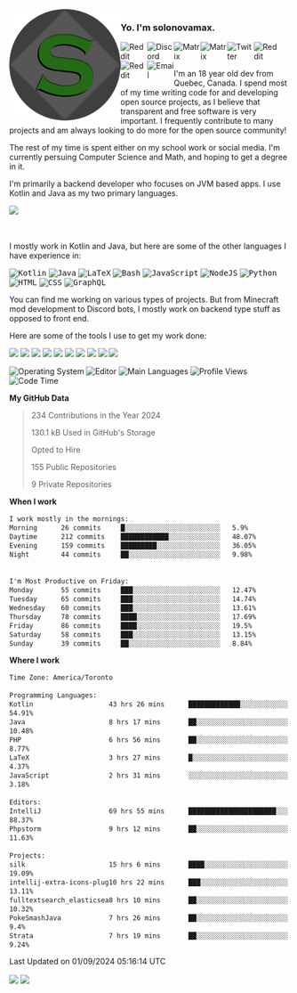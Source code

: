 <img align="left" alt="Avatar" width="200px" src="https://raw.githubusercontent.com/solonovamax/solonovamax/main/solonovamax-circle.png" />

### Yo. I'm solonovamax.

<a href="https://gitlab.com/solonovamax">
    <img align="left" alt="Reddit" width="48px" src="https://img.icons8.com/color/2x/gitlab.png">
</a>

<a href="https://discord.solonovamax.gay">
    <img align="left" alt="Discord" width="48px" src="https://img.icons8.com/color/2x/discord-logo.png">
</a>

<a href="https://matrix.to/#/@solonovamax:matrix.org?#gh-light-mode-only">
    <img align="left" alt="Matrix" width="48px" src="https://img.icons8.com/000000/material/2x/matrix-logo.png">
</a>
<a href="https://matrix.to/#/@solonovamax:matrix.org?#gh-dark-mode-only">
    <img align="left" alt="Matrix" width="48px" src="https://img.icons8.com/FFFFFF/material/2x/matrix-logo.png">
</a>

<a href="https://twitter.com/solonovamax">
    <img align="left" alt="Twitter" width="48px" src="https://img.icons8.com/color/2x/twitter.png">
</a>

<!-- <a href="https://twitch.tv/solonovamax">
    <img align="left" alt="Twitch" width="48px" src="https://img.icons8.com/color/2x/twitch.png">
</a> -->

<a href="https://reddit.com/u/solonovamax">
    <img align="left" alt="Reddit" width="48px" src="https://img.icons8.com/color/2x/reddit.png">
</a>

<a href="https://www.youtube.com/channel/UCTxCeyGu41WfEBT8mXpjHMA">
    <img align="left" alt="Reddit" width="48px" src="https://img.icons8.com/color/2x/youtube.png">
</a>

<a href="mailto:solonovamax@12oclockpoint.com">
    <img align="left" alt="Email" width="48px" src="https://img.icons8.com/fluency/2x/mail.png">
</a>

<!-- <a href="https://open.spotify.com/user/solonovamax">
    <img align="left" alt="Spotify" width="48px" src="https://img.icons8.com/color/2x/spotify.png">
</a> -->

<br/>
<br/>

I'm an 18 year old dev from Quebec, Canada.
I spend most of my time writing code for and developing open source projects, as I believe that transparent and free software is very important.
I frequently contribute to many projects and am always looking to do more for the open source community!

The rest of my time is spent either on my school work or social media. I'm currently persuing Computer Science and Math, and hoping to get a degree in it.

I'm primarily a backend developer who focuses on JVM based apps. I use Kotlin and Java as my two primary languages.


<a href="https://github.com/ryo-ma/github-profile-trophy"><img src="https://github-profile-trophy.vercel.app/?username=solonovamax&margin-w=15&row=1"/></a> 

<br/>

I mostly work in Kotlin and Java, but here are some of the other languages I have experience in:

<kbd><img height="32" alt="Kotlin" src="https://img.icons8.com/color/1x/kotlin.png"></kbd>
<kbd><img height="32" alt="Java" src="https://img.icons8.com/color/1x/java-coffee-cup-logo.png"></kbd>
<kbd><img height="32" alt="LaTeX" src="https://img.icons8.com/color/1x/latex.png"></kbd>
<kbd><img height="32" alt="Bash" src="https://img.icons8.com/color/1x/console.png"></kbd>
<kbd><img height="32" alt="JavaScript" src="https://img.icons8.com/color/1x/javascript.png"></kbd>
<kbd><img height="32" alt="NodeJS" src="https://img.icons8.com/color/1x/nodejs.png"></kbd>
<kbd><img height="32" alt="Python" src="https://img.icons8.com/color/1x/python.png"></kbd>
<kbd><img height="32" alt="HTML" src="https://img.icons8.com/color/1x/html-5.png"></kbd>
<kbd><img height="32" alt="CSS" src="https://img.icons8.com/color/1x/css3.png"></kbd>
<kbd><img height="32" alt="GraphQL" src="https://img.icons8.com/color/1x/graphql.png"></kbd>

You can find me working on various types of projects.
But from Minecraft mod development to Discord bots, I mostly work on backend type stuff as opposed to front end.

Here are some of the tools I use to get my work done:

<kbd><img height="32" src="https://img.icons8.com/color/2x/intellij-idea.png"></kbd>
<kbd><img height="32" src="https://img.icons8.com/color/2x/linux.png"></kbd>
<kbd><img height="32" src="https://img.icons8.com/fluent/2x/console.png"></kbd>
<kbd><img height="32" src="https://img.icons8.com/color/2x/open-source.png"></kbd>
<kbd><img height="32" src="https://img.icons8.com/color/2x/git.png"></kbd>
<kbd><img height="32" src="https://img.icons8.com/color/2x/docker.png"></kbd>
<kbd><img height="32" src="https://img.icons8.com/color/2x/mongodb.png"></kbd>
<kbd><img height="32" src="https://img.icons8.com/color/2x/nginx.png"></kbd>
<a href="?#gh-light-mode-only"><kbd><img height="32" src="https://img.icons8.com/metro/2x/mysql.png"></kbd></a>
<a href="?#gh-dark-mode-only"><kbd><img height="32" src="https://img.icons8.com/FFFFFF/metro/2x/mysql.png"></kbd></a>

![Operating System](https://img.shields.io/badge/OS-Arch%20Linux-informational?style=for-the-badge&logo=Arch%20Linux&logoColor=white&color=007ec6)
![Editor](https://img.shields.io/badge/Editor-IntelliJ%20Idea-informational?style=for-the-badge&logo=IntelliJ%20Idea&logoColor=white&color=007ec6)
![Main Languages](https://img.shields.io/badge/Main%20Languages-Java%20%26%20Kotlin-informational?style=for-the-badge&logo=Java&logoColor=white&color=007ec6)
![Profile Views](https://komarev.com/ghpvc/?username=solonovamax&color=blue&style=for-the-badge)
![Code Time](https://img.shields.io/endpoint?url=https://wakapi.solonovamax.gay/api/compat/shields/v1/solonovamax/interval:all_time&label=Code%20Time&style=for-the-badge&color=blue)

<!--START_SECTION:waka-->
**My GitHub Data**

> 234 Contributions in the Year 2024
> 
> 130.1 kB Used in GitHub's Storage
> 
> Opted to Hire
> 
> 155 Public Repositories
> 
> 9 Private Repositories
> 
**When I work** 

```text
I work mostly in the mornings: 
Morning      26 commits     █░░░░░░░░░░░░░░░░░░░░░░░░   5.9% 
Daytime      212 commits    ████████████░░░░░░░░░░░░░   48.07% 
Evening      159 commits    █████████░░░░░░░░░░░░░░░░   36.05% 
Night        44 commits     ██░░░░░░░░░░░░░░░░░░░░░░░   9.98%


I'm Most Productive on Friday: 
Monday       55 commits     ███░░░░░░░░░░░░░░░░░░░░░░   12.47% 
Tuesday      65 commits     ███░░░░░░░░░░░░░░░░░░░░░░   14.74% 
Wednesday    60 commits     ███░░░░░░░░░░░░░░░░░░░░░░   13.61% 
Thursday     78 commits     ████░░░░░░░░░░░░░░░░░░░░░   17.69% 
Friday       86 commits     ████░░░░░░░░░░░░░░░░░░░░░   19.5% 
Saturday     58 commits     ███░░░░░░░░░░░░░░░░░░░░░░   13.15% 
Sunday       39 commits     ██░░░░░░░░░░░░░░░░░░░░░░░   8.84%

```


**Where I work** 

```text
Time Zone: America/Toronto

Programming Languages: 
Kotlin                   43 hrs 26 mins      █████████████░░░░░░░░░░░░   54.91% 
Java                     8 hrs 17 mins       ██░░░░░░░░░░░░░░░░░░░░░░░   10.48% 
PHP                      6 hrs 56 mins       ██░░░░░░░░░░░░░░░░░░░░░░░   8.77% 
LaTeX                    3 hrs 27 mins       █░░░░░░░░░░░░░░░░░░░░░░░░   4.37% 
JavaScript               2 hrs 31 mins       ░░░░░░░░░░░░░░░░░░░░░░░░░   3.18%

Editors: 
IntelliJ                 69 hrs 55 mins      ██████████████████████░░░   88.37% 
Phpstorm                 9 hrs 12 mins       ██░░░░░░░░░░░░░░░░░░░░░░░   11.63%

Projects: 
silk                     15 hrs 6 mins       ████░░░░░░░░░░░░░░░░░░░░░   19.09% 
intellij-extra-icons-plug10 hrs 22 mins      ███░░░░░░░░░░░░░░░░░░░░░░   13.11% 
fulltextsearch_elasticsea8 hrs 10 mins       ██░░░░░░░░░░░░░░░░░░░░░░░   10.32% 
PokeSmashJava            7 hrs 26 mins       ██░░░░░░░░░░░░░░░░░░░░░░░   9.4% 
Strata                   7 hrs 19 mins       ██░░░░░░░░░░░░░░░░░░░░░░░   9.24%

```


 Last Updated on 01/09/2024 05:16:14 UTC
<!--END_SECTION:waka-->

<div style="white-space:nowrap;width:100%;position: relative;display: inline-block">
<img align="center" src="https://github-readme-stats.vercel.app/api?username=solonovamax&custom_title=solonovamax%27s%20Github%20Stats&langs_count=5&include_all_commits=true&count_private=true&show_icons=true&theme=github_dark"/>
<img align="center" src="https://github-readme-stats.vercel.app/api/wakatime?api_domain=wakapi.dev&username=solonovamax&range=last_30_days&custom_title=solonovamax%27s+Primary+Languages+%28Last+Month%29&langs_count=10&show_icons=true&theme=github_dark"/>
</div>
